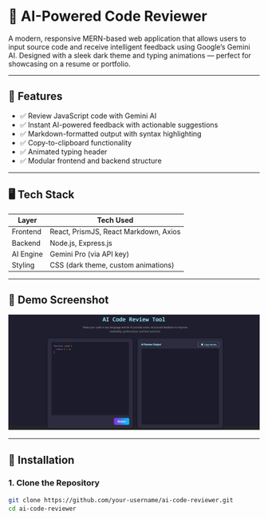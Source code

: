 # 🧠 AI-Powered Code Reviewer

A modern, responsive MERN-based web application that allows users to input source code and receive intelligent feedback using Google’s Gemini AI. Designed with a sleek dark theme and typing animations — perfect for showcasing on a resume or portfolio.

---

## 🚀 Features

- ✅ Review JavaScript code with Gemini AI
- ✅ Instant AI-powered feedback with actionable suggestions
- ✅ Markdown-formatted output with syntax highlighting
- ✅ Copy-to-clipboard functionality
- ✅ Animated typing header
- ✅ Modular frontend and backend structure

---

## 🖥️ Tech Stack

| Layer       | Tech Used                            |
|------------|----------------------------------------|
| Frontend    | React, PrismJS, React Markdown, Axios |
| Backend     | Node.js, Express.js                   |
| AI Engine   | Gemini Pro (via API key)              |
| Styling     | CSS (dark theme, custom animations)   |

---

## 📸 Demo Screenshot

![Screenshot](ss.png)

---

## 🔧 Installation

### 1. Clone the Repository

```bash
git clone https://github.com/your-username/ai-code-reviewer.git
cd ai-code-reviewer
